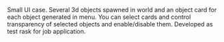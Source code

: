 Small UI case. 
Several 3d objects spawned in world and an object card for each object generated in menu. You can select cards and control transparency of selected objects and enable/disable them.
Developed as test rask for job application.
